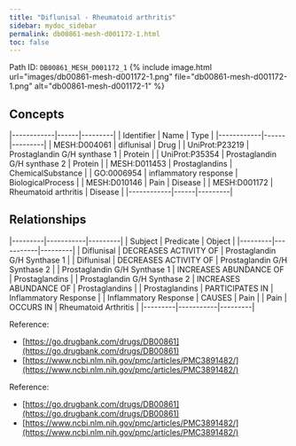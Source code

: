 ```yaml
---
title: "Diflunisal - Rheumatoid arthritis"
sidebar: mydoc_sidebar
permalink: db00861-mesh-d001172-1.html
toc: false 
---
```



Path ID: `DB00861_MESH_D001172_1`
{% include image.html url="images/db00861-mesh-d001172-1.png" file="db00861-mesh-d001172-1.png" alt="db00861-mesh-d001172-1" %}

## Concepts

|------------|------|---------|
| Identifier | Name | Type    |
|------------|------|---------|
| MESH:D004061 | diflunisal | Drug |
| UniProt:P23219 | Prostaglandin G/H synthase 1 | Protein |
| UniProt:P35354 | Prostaglandin G/H synthase 2 | Protein |
| MESH:D011453 | Prostaglandins | ChemicalSubstance |
| GO:0006954 | inflammatory response | BiologicalProcess |
| MESH:D010146 | Pain | Disease |
| MESH:D001172 | Rheumatoid arthritis | Disease |
|------------|------|---------|

## Relationships

|---------|-----------|---------|
| Subject | Predicate | Object  |
|---------|-----------|---------|
| Diflunisal | DECREASES ACTIVITY OF | Prostaglandin G/H Synthase 1 |
| Diflunisal | DECREASES ACTIVITY OF | Prostaglandin G/H Synthase 2 |
| Prostaglandin G/H Synthase 1 | INCREASES ABUNDANCE OF | Prostaglandins |
| Prostaglandin G/H Synthase 2 | INCREASES ABUNDANCE OF | Prostaglandins |
| Prostaglandins | PARTICIPATES IN | Inflammatory Response |
| Inflammatory Response | CAUSES | Pain |
| Pain | OCCURS IN | Rheumatoid Arthritis |
|---------|-----------|---------|

Reference: 
  - [https://go.drugbank.com/drugs/DB00861](https://go.drugbank.com/drugs/DB00861)
  - [https://www.ncbi.nlm.nih.gov/pmc/articles/PMC3891482/](https://www.ncbi.nlm.nih.gov/pmc/articles/PMC3891482/)

Reference: 
  - [https://go.drugbank.com/drugs/DB00861](https://go.drugbank.com/drugs/DB00861)
  - [https://www.ncbi.nlm.nih.gov/pmc/articles/PMC3891482/](https://www.ncbi.nlm.nih.gov/pmc/articles/PMC3891482/)
